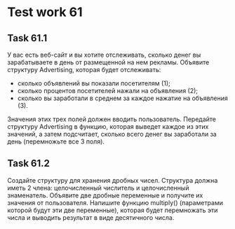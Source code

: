 # Test work 61

## Task 61.1
У вас есть веб-сайт и вы хотите отслеживать, сколько денег вы зарабатываете в день от размещенной на нем рекламы. Объявите структуру Advertising, которая будет отслеживать:
  - сколько объявлений вы показали посетителям (1);
  - сколько процентов посетителей нажали на объявления (2);
  - сколько вы заработали в среднем за каждое нажатие на объявления (3).

Значения этих трех полей должен вводить пользователь. Передайте структуру Advertising в функцию, которая выведет каждое из этих значений, а затем подсчитает, сколько всего денег вы заработали за день (перемножьте все 3 поля).

## Task 61.2
Создайте структуру для хранения дробных чисел. Структура должна иметь 2 члена: целочисленный числитель и целочисленный знаменатель. Объявите две дробные переменные и получите их значения от пользователя. Напишите функцию multiply() (параметрами которой будут эти две переменные), которая будет перемножать эти числа и выводить результат в виде десятичного числа.